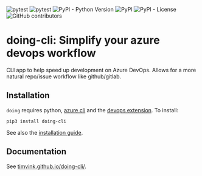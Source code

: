 ![pytest](https://github.com/timvink/doing-cli/workflows/Release/badge.svg)
![pytest](https://github.com/timvink/doing-cli/workflows/Development/badge.svg)
![PyPI - Python Version](https://img.shields.io/pypi/pyversions/doing-cli)
![PyPI](https://img.shields.io/pypi/v/doing-cli)
![PyPI - License](https://img.shields.io/pypi/l/doing-cli)
![GitHub contributors](https://img.shields.io/github/contributors/timvink/doing-cli)

# doing-cli: Simplify your azure devops workflow

CLI app to help speed up development on Azure DevOps. Allows for a more natural repo/issue workflow like github/gitlab. 

## Installation

`doing` requires python, [azure cli](https://docs.microsoft.com/en-us/cli/azure/install-azure-cli) and the [devops extension](https://docs.microsoft.com/en-us/azure/devops/cli/?view=azure-devops). To install:

```shell
pip3 install doing-cli
```

See also the [installation guide](https://timvink.github.io/doing-cli/get_started/install/).

## Documentation

See [timvink.github.io/doing-cli/](https://timvink.github.io/doing-cli/).
